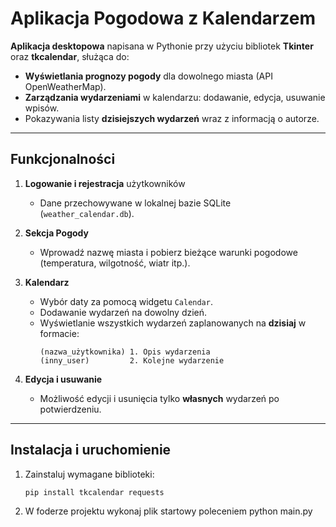 # Aplikacja Pogodowa z Kalendarzem

**Aplikacja desktopowa** napisana w Pythonie przy użyciu bibliotek **Tkinter** oraz **tkcalendar**, służąca do:

- **Wyświetlania prognozy pogody** dla dowolnego miasta (API OpenWeatherMap).  
- **Zarządzania wydarzeniami** w kalendarzu: dodawanie, edycja, usuwanie wpisów.  
- Pokazywania listy **dzisiejszych wydarzeń** wraz z informacją o autorze.

---

## Funkcjonalności

1. **Logowanie i rejestracja** użytkowników  
   - Dane przechowywane w lokalnej bazie SQLite (`weather_calendar.db`).

2. **Sekcja Pogody**  
   - Wprowadź nazwę miasta i pobierz bieżące warunki pogodowe (temperatura, wilgotność, wiatr itp.).

3. **Kalendarz**  
   - Wybór daty za pomocą widgetu `Calendar`.  
   - Dodawanie wydarzeń na dowolny dzień.  
   - Wyświetlanie wszystkich wydarzeń zaplanowanych na **dzisiaj** w formacie:  
     ```text
     (nazwa_użytkownika) 1. Opis wydarzenia
     (inny_user)         2. Kolejne wydarzenie
     ```

4. **Edycja i usuwanie**  
   - Możliwość edycji i usunięcia tylko **własnych** wydarzeń po potwierdzeniu.

---

## Instalacja i uruchomienie

1. Zainstaluj wymagane biblioteki:
   ```bash
   pip install tkcalendar requests
2. W foderze projektu wykonaj plik startowy poleceniem python main.py